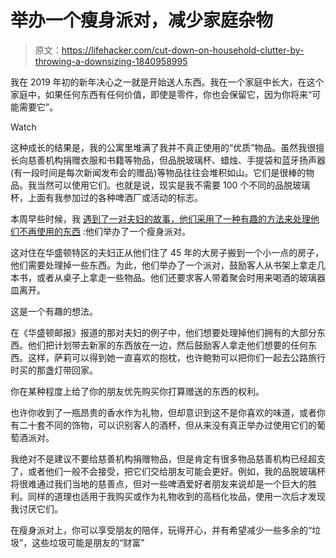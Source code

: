 # 举办一个瘦身派对，减少家庭杂物

> 原文：<https://lifehacker.com/cut-down-on-household-clutter-by-throwing-a-downsizing-1840958995>

我在 2019 年初的新年决心之一就是开始送人东西。我在一个家庭中长大，在这个家庭中，如果任何东西有任何价值，即使是零件，你也会保留它，因为你将来“可能需要它”。

Watch

这种成长的结果是，我的公寓里堆满了我并不真正使用的“优质”物品。虽然我很擅长向慈善机构捐赠衣服和书籍等物品，但品脱玻璃杯、蜡烛、手提袋和蓝牙扬声器(有一段时间是每次新闻发布会的赠品)等物品往往会堆积如山。它们是很棒的物品。我当然可以使用它们。也就是说，现实是我不需要 100 个不同的品脱玻璃杯，上面有我参加过的各种啤酒厂或活动的标志。

本周早些时候，我 [遇到了一对夫妇的故事，他们采用了一种有趣的方法来处理他们不再使用的东西](https://www.inquirer.com/real-estate/home/downsizing-decluttering-aging-housing-condo-20191130.html?fbclid=IwAR3J11zUvHH_YGvxgAnRBWtNbeQTEWTqgEzZJ1k9J6pgPq3YXip6VjLMtSE) :他们举办了一个瘦身派对。

这对住在华盛顿特区的夫妇正从他们住了 45 年的大房子搬到一个小一点的房子，他们需要处理掉一些东西。为此，他们举办了一个派对，鼓励客人从书架上拿走几本书，或者从桌子上拿走一些物品。他们还要求客人带着聚会时用来喝酒的玻璃器皿离开。

这是一个有趣的想法。

在《华盛顿邮报》报道的那对夫妇的例子中，他们想要处理掉他们拥有的大部分东西。他们把计划带去新家的东西放在一边，然后鼓励客人拿走他们想要的任何东西。这样，萨莉可以得到她一直喜欢的抱枕，也许鲍勃可以把你们一起去公路旅行时买的那盏灯带回家。

你在某种程度上给了你的朋友优先购买你打算赠送的东西的权利。

也许你收到了一瓶昂贵的香水作为礼物，但却意识到这不是你喜欢的味道，或者你有二十套不同的饰物，可以识别客人的酒杯，但从来没有真正举办过使用它们的葡萄酒派对。

我绝对不是建议不要给慈善机构捐赠物品，但是肯定有很多物品慈善机构已经超支了，或者他们一般不会接受，把它们交给朋友可能会更好。例如，我的品脱玻璃杯将很难通过我们当地的慈善点，但对一些啤酒爱好者朋友来说却是一个巨大的胜利。同样的道理也适用于我购买或作为礼物收到的高档化妆品，使用一次后才发现我讨厌它们。

在瘦身派对上，你可以享受朋友的陪伴，玩得开心，并有希望减少一些多余的“垃圾”，这些垃圾可能是朋友的“财富”